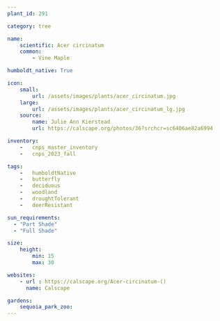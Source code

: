 ```yaml
---
plant_id: 291

category: tree

name: 
    scientific: Acer circinatum
    common: 
        - Vine Maple

humboldt_native: True

icon: 
    small: 
        url: /assets/images/plants/acer_circinatum.jpg 
    large: 
        url: /assets/images/plants/acer_circinatum_lg.jpg 
    source: 
        name: Julie Ann Kierstead 
        url: https://calscape.org/photos/36?srchcr=sc6406ae82a6994 

inventory: 
    -   cnps_master_inventory
    -   cnps_2023_fall

tags:  
    -   humboldtNative
    -   butterfly
    -   deciduous
    -   woodland
    -   droughtTolerant
    -   deerResistant

sun_requirements:
  - "Part Shade"
  - "Full Shade"

size:
    height: 
        min: 15
        max: 30

websites:
    - url : https://calscape.org/Acer-circinatum-()
      name: Calscape

gardens: 
    sequoia_park_zoo:
---
```

